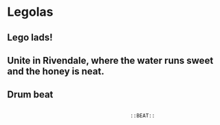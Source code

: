 # Legolas

## Lego lads! 
## Unite in Rivendale, where the water runs sweet and the honey is neat.
## Drum beat
##
##  



                                            ::BEAT::
